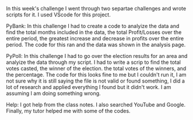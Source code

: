 In this week's challenge I went through two separtae challenges and wrote scripts for it. I used VScode for this project.

PyBank:
In this challenge I had to create a code to analyize the data and find the total months included in the data, the total Profit/Losses over the entire period, the greatest increase and decrease in profits over the entire period.
The code for this ran and the data was shown in the analysis page.


PyPoll:
In this challenge I had to go over the election results for an area and analyize the data through my script. I had to write a scrip to find the total votes casted, the winner of the election. the total votes of the winners, and the percentage.
The code for this looks fine to me but I couldn't run it, I am not sure why it is still saying the file is not valid or found something, I did a lot of research and applied everything I found but it didn't work. I am assuming I am doing something wrong. 



Help:
I got help from the class notes. I also searched YouTube and Google. Finally, my tutor helped me with some of the codes.
